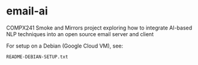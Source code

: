 # email-ai

COMPX241 Smoke and Mirrors project exploring how to integrate AI-based NLP techniques into an open source email server and client

For setup on a Debian (Google Cloud VM), see:

    README-DEBIAN-SETUP.txt
